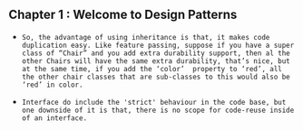 ## Chapter 1 : Welcome to Design Patterns 

 -     So, the advantage of using inheritance is that, it makes code duplication easy. Like feature passing, suppose if you have a super class of “Chair” and you add extra durability support, then al the other Chairs will have the same extra durability, that’s nice, but at the same time, if you add the ‘color’  property to ‘red’, all the other chair classes that are sub-classes to this would also be ‘red’ in color. 

 -     Interface do include the 'strict' behaviour in the code base, but one downside of it is that, there is no scope for code-reuse inside of an interface. 


